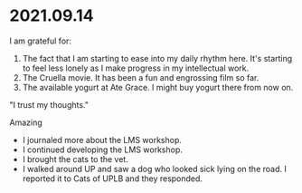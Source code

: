 # 2021.09.14

I am grateful for:

1. The fact that I am starting to ease into my daily rhythm here. It's starting to feel less lonely as I make progress in my intellectual work.
2. The Cruella movie. It has been a fun and engrossing film so far.
3. The available yogurt at Ate Grace. I might buy yogurt there from now on.

"I trust my thoughts."

Amazing

- I journaled more about the LMS workshop.
- I continued developing the LMS workshop.
- I brought the cats to the vet.
- I walked around UP and saw a dog who looked sick lying on the road. I reported it to Cats of UPLB and they responded.

